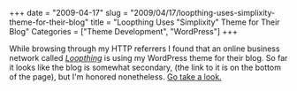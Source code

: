+++
date = "2009-04-17"
slug = "2009/04/17/loopthing-uses-simplixity-theme-for-their-blog"
title = "Loopthing Uses \"Simplixity\" Theme for Their Blog"
Categories = ["Theme Development", "WordPress"]
+++

While browsing through my HTTP referrers I found that an online business network called _[Loopthing](http://www.loopthing.com/)_ is using my WordPress theme for their blog. So far it looks like the blog is somewhat secondary, (the link to it is on the bottom of the page), but I'm honored nonetheless. [Go take a look.](http://blog.loopthing.com/)
